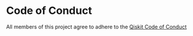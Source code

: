 # Code of Conduct

All members of this project agree to adhere to the [Qiskit Code of Conduct](https://github.com/Qiskit/qiskit/blob/main/CODE_OF_CONDUCT.md)

